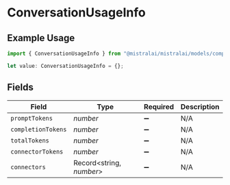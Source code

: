 # ConversationUsageInfo

## Example Usage

```typescript
import { ConversationUsageInfo } from "@mistralai/mistralai/models/components";

let value: ConversationUsageInfo = {};
```

## Fields

| Field                    | Type                     | Required                 | Description              |
| ------------------------ | ------------------------ | ------------------------ | ------------------------ |
| `promptTokens`           | *number*                 | :heavy_minus_sign:       | N/A                      |
| `completionTokens`       | *number*                 | :heavy_minus_sign:       | N/A                      |
| `totalTokens`            | *number*                 | :heavy_minus_sign:       | N/A                      |
| `connectorTokens`        | *number*                 | :heavy_minus_sign:       | N/A                      |
| `connectors`             | Record<string, *number*> | :heavy_minus_sign:       | N/A                      |